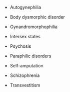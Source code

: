 - Autogynephilia

- Body dysmorphic disorder

- Gynandromorphophilia

- Intersex states

- Psychosis

- Paraphilic disorders

- Self-amputation

- Schizophrenia

- Transvestitism